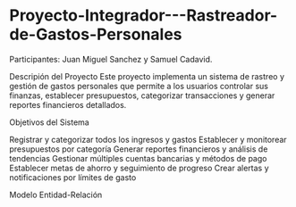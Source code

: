 # Proyecto-Integrador---Rastreador-de-Gastos-Personales

Participantes: Juan Miguel Sanchez y Samuel Cadavid.

 Descripión del Proyecto
Este proyecto implementa un sistema de rastreo y gestión de gastos personales que permite a los usuarios controlar sus finanzas, establecer presupuestos, categorizar transacciones y generar reportes financieros detallados.

  Objetivos del Sistema

Registrar y categorizar todos los ingresos y gastos
Establecer y monitorear presupuestos por categoría
Generar reportes financieros y análisis de tendencias
Gestionar múltiples cuentas bancarias y métodos de pago
Establecer metas de ahorro y seguimiento de progreso
Crear alertas y notificaciones por límites de gasto

  Modelo Entidad-Relación

  
